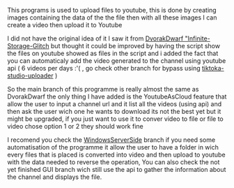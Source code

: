 This programs is used  to upload files to youtube, this is done by creating images containing the data of the the file then with all these images I can create a video then upload it to Youtube 

I did not have the original idea of it I saw it from [DvorakDwarf "Infinite-Storage-Glitch]((https://github.com/DvorakDwarf/Infinite-Storage-Glitch/tree/master/src)) but thought it could be improved by having the script show the files on youtube showed as files in the script and i added the fact that you can automaticaly add the video generated to the channel using youtube api ( 6 videos per days :'( , go check other branch for bypass using [tiktoka-studio-uploader](https://github.com/wanghaisheng/tiktoka-studio-uploader) )

So the main branch of this programme is really almost the same as DvorakDwarf the only thing I have added is the YoutubeAsCloud feature that allow the user to input a channel url and it list all the videos (using api) and then ask the user wich one he wants to download its not the best yet but it might be upgraded, if you just want to use it to conver video to file or file to video chose option 1 or 2 they should work fine

I recomend you check the [WindowsServerSide](https://github.com/SyRoxS1/Ultimate-Youtube-File-Uploader/blob/main/Srv-Win/README.md) branch if you need some automatisation of the programme it allow the user to have a folder in wich every files that is placed is converted into video and then upload to youtube with the data needed to reverse the operation, You can also check the not yet finished GUI branch wich still use the api to gather the information about the channel and displays the file.
